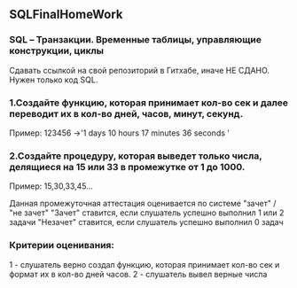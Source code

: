 ## SQLFinalHomeWork

### SQL – Транзакции. Временные таблицы, управляющие конструкции, циклы
Сдавать ссылкой на свой репозиторий в Гитхабе, иначе НЕ СДАНО. Нужен только код SQL.

### 1.Создайте функцию, которая принимает кол-во сек и далее переводит их в кол-во дней, часов, минут, секунд.
Пример: 123456 ->'1 days 10 hours 17 minutes 36 seconds '

### 2.Cоздайте процедуру, которая выведет только числа, делящиеся на 15 или 33 в промежутке от 1 до 1000.
Пример: 15,30,33,45...

Данная промежуточная аттестация оценивается по системе "зачет" / "не зачет"
"Зачет" ставится, если слушатель успешно выполнил 1 или 2 задачи
"Незачет" ставится, если слушатель успешно выполнил 0 задач

### Критерии оценивания:
1 - слушатель верно создал функцию, которая принимает кол-во сек и формат их в кол-во дней часов.
2 - слушатель вывел верные числа

